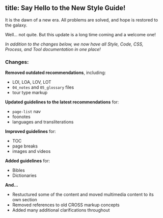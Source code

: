 title: Say Hello to the New Style Guide!
---
It is the dawn of a new era. All problems are solved, and hope is restored to the galaxy.

Well... not quite. But this update is a long time coming and a welcome one!

_In addition to the changes below, we now have all Style, Code, CSS, Process, and Tool documentation in one place!_

### Changes:

**Removed outdated recommendations**, including:
  * LOI, LOA, LOV, LOT
  * `04_notes` and `05_glossary` files
  * tour type markup

**Updated guidelines to the latest recommendations** for:
  * `page-list` nav
  * foonotes
  * languages and transliterations

**Improved guidelines** for:
  * TOC
  * page breaks
  * images and videos

**Added guidelines** for:
  * Bibles
  * Dictionaries

**And...**

* Restuctured some of the content and moved multimedia content to its own section
* Removed references to old CROSS markup concepts
* Added many additional clarifications throughout